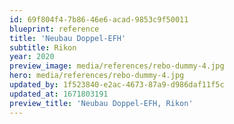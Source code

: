 ```yaml
---
id: 69f804f4-7b86-46e6-acad-9853c9f50011
blueprint: reference
title: 'Neubau Doppel-EFH'
subtitle: Rikon
year: 2020
preview_image: media/references/rebo-dummy-4.jpg
hero: media/references/rebo-dummy-4.jpg
updated_by: 1f523840-e2ac-4673-87a9-d986daf11f5c
updated_at: 1671803191
preview_title: 'Neubau Doppel-EFH, Rikon'
---
```

